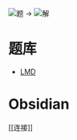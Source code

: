 ![题](http://wiki.logic-masters.de/images/b/bc/Angler-A150px.png) ->
![解](http://wiki.logic-masters.de/images/f/f3/Angler-L150px.png)

# 题库
- [LMD](https://logic-masters.de/Raetselportal/Suche/erweitert.php?tag_id=2211)

# Obsidian

[[连接]]
